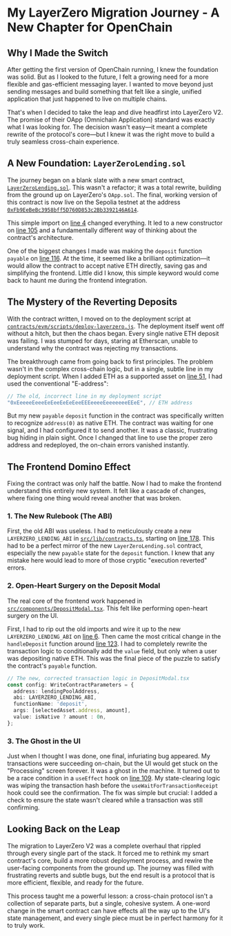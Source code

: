 # My LayerZero Migration Journey - A New Chapter for OpenChain

## Why I Made the Switch

After getting the first version of OpenChain running, I knew the foundation was solid. But as I looked to the future, I felt a growing need for a more flexible and gas-efficient messaging layer. I wanted to move beyond just sending messages and build something that felt like a single, unified application that just happened to live on multiple chains.

That's when I decided to take the leap and dive headfirst into LayerZero V2. The promise of their OApp (Omnichain Application) standard was exactly what I was looking for. The decision wasn't easy—it meant a complete rewrite of the protocol's core—but I knew it was the right move to build a truly seamless cross-chain experience.

## A New Foundation: `LayerZeroLending.sol`

The journey began on a blank slate with a new smart contract, [`LayerZeroLending.sol`](contracts/evm/contracts/LayerZeroLending.sol). This wasn't a refactor; it was a total rewrite, building from the ground up on LayerZero's `OApp.sol`. The final, working version of this contract is now live on the Sepolia testnet at the address [`0xFb9EeBeBc3958bff5D760D853c2Bb3392146A614`](https://sepolia.etherscan.io/address/0xFb9EeBeBc3958bff5D760D853c2Bb3392146A614).

This simple import on [line 4](contracts/evm/contracts/LayerZeroLending.sol#L4) changed everything. It led to a new constructor on [line 105](contracts/evm/contracts/LayerZeroLending.sol#L105) and a fundamentally different way of thinking about the contract's architecture.

One of the biggest changes I made was making the `deposit` function `payable` on [line 116](contracts/evm/contracts/LayerZeroLending.sol#L116). At the time, it seemed like a brilliant optimization—it would allow the contract to accept native ETH directly, saving gas and simplifying the frontend. Little did I know, this simple keyword would come back to haunt me during the frontend integration.

## The Mystery of the Reverting Deposits

With the contract written, I moved on to the deployment script at [`contracts/evm/scripts/deploy-layerzero.js`](contracts/evm/scripts/deploy-layerzero.js). The deployment itself went off without a hitch, but then the chaos began. Every single native ETH deposit was failing. I was stumped for days, staring at Etherscan, unable to understand why the contract was rejecting my transactions.

The breakthrough came from going back to first principles. The problem wasn't in the complex cross-chain logic, but in a single, subtle line in my deployment script. When I added ETH as a supported asset on [line 51](contracts/evm/scripts/deploy-layerzero.js#L51), I had used the conventional "E-address":

```javascript
// The old, incorrect line in my deployment script
"0xEeeeeEeeeEeEeeEeEeEeeEEEeeeeEeeeeeeeEEeE", // ETH address
```

But my new `payable` `deposit` function in the contract was specifically written to recognize `address(0)` as native ETH. The contract was waiting for one signal, and I had configured it to send another. It was a classic, frustrating bug hiding in plain sight. Once I changed that line to use the proper zero address and redeployed, the on-chain errors vanished instantly.

## The Frontend Domino Effect

Fixing the contract was only half the battle. Now I had to make the frontend understand this entirely new system. It felt like a cascade of changes, where fixing one thing would reveal another that was broken.

### 1. The New Rulebook (The ABI)

First, the old ABI was useless. I had to meticulously create a new `LAYERZERO_LENDING_ABI` in [`src/lib/contracts.ts`](src/lib/contracts.ts), starting on [line 178](src/lib/contracts.ts#L178). This had to be a perfect mirror of the new `LayerZeroLending.sol` contract, especially the new `payable` state for the `deposit` function. I knew that any mistake here would lead to more of those cryptic "execution reverted" errors.

### 2. Open-Heart Surgery on the Deposit Modal

The real core of the frontend work happened in [`src/components/DepositModal.tsx`](src/components/DepositModal.tsx). This felt like performing open-heart surgery on the UI.

First, I had to rip out the old imports and wire it up to the new `LAYERZERO_LENDING_ABI` on [line 6](src/components/DepositModal.tsx#L6). Then came the most critical change in the `handleDeposit` function around [line 123](src/components/DepositModal.tsx#L123). I had to completely rewrite the transaction logic to conditionally add the `value` field, but only when a user was depositing native ETH. This was the final piece of the puzzle to satisfy the contract's `payable` function.

```typescript
// The new, corrected transaction logic in DepositModal.tsx
const config: WriteContractParameters = {
  address: lendingPoolAddress,
  abi: LAYERZERO_LENDING_ABI,
  functionName: 'deposit',
  args: [selectedAsset.address, amount],
  value: isNative ? amount : 0n,
};
```

### 3. The Ghost in the UI

Just when I thought I was done, one final, infuriating bug appeared. My transactions were succeeding on-chain, but the UI would get stuck on the "Processing" screen forever. It was a ghost in the machine. It turned out to be a race condition in a `useEffect` hook on [line 109](src/components/DepositModal.tsx#L109). My state-clearing logic was wiping the transaction hash before the `useWaitForTransactionReceipt` hook could see the confirmation. The fix was simple but crucial: I added a check to ensure the state wasn't cleared while a transaction was still confirming.

## Looking Back on the Leap

The migration to LayerZero V2 was a complete overhaul that rippled through every single part of the stack. It forced me to rethink my smart contract's core, build a more robust deployment process, and rewire the user-facing components from the ground up. The journey was filled with frustrating reverts and subtle bugs, but the end result is a protocol that is more efficient, flexible, and ready for the future.

This process taught me a powerful lesson: a cross-chain protocol isn't a collection of separate parts, but a single, cohesive system. A one-word change in the smart contract can have effects all the way up to the UI's state management, and every single piece must be in perfect harmony for it to truly work.
